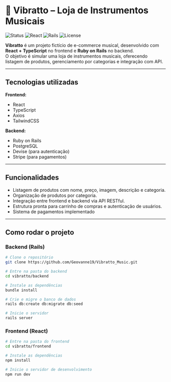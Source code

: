 # 🎵 Vibratto – Loja de Instrumentos Musicais

![Status](https://img.shields.io/badge/status-em%20desenvolvimento-yellow)
![React](https://img.shields.io/badge/frontend-React%20%2B%20TypeScript-61DAFB?logo=react)
![Rails](https://img.shields.io/badge/backend-Ruby%20on%20Rails-D30001?logo=rubyonrails)
![License](https://img.shields.io/badge/license-MIT-blue)

**Vibratto** é um projeto fictício de e-commerce musical, desenvolvido com **React + TypeScript** no frontend e **Ruby on Rails** no backend.  
O objetivo é simular uma loja de instrumentos musicais, oferecendo listagem de produtos, gerenciamento por categorias e integração com API.

---

##  Tecnologias utilizadas

**Frontend:**
- React
- TypeScript
- Axios
- TailwindCSS

**Backend:**
- Ruby on Rails
- PostgreSQL
- Devise (para autenticação)
- Stripe (para pagamentos)

---

##  Funcionalidades

- Listagem de produtos com nome, preço, imagem, descrição e categoria.
- Organização de produtos por categoria.
- Integração entre frontend e backend via API RESTful.
- Estrutura pronta para carrinho de compras e autenticação de usuários.
- Sistema de pagamentos implementado 

---

##  Como rodar o projeto

### Backend (Rails)
```bash
# Clone o repositório
git clone https://github.com/Geovanne19/Vibratto_Music.git

# Entre na pasta do backend
cd vibratto/backend

# Instale as dependências
bundle install

# Crie e migre o banco de dados
rails db:create db:migrate db:seed

# Inicie o servidor
rails server
```
### Frontend (React)

```bash
# Entre na pasta do frontend
cd vibratto/frontend

# Instale as dependências
npm install

# Inicie o servidor de desenvolvimento
npm run dev
